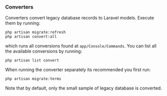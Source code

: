 ### Converters

Converters convert legacy database records to Laravel models. Execute them by running:
    
    php artisan migrate:refresh
    php artisan convert:all

which runs all conversions found at ```app/Console/Commands```. You can list all the available conversions by running:

    php artisan list convert

When running the converter separately its recommended you first run:

    php artisan migrate:terms

Note that by default, only the small sample of legacy database is converted.